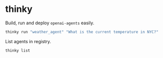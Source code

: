 # thinky

Build, run and deploy `openai-agents` easily.

```sh
thinky run "weather_agent" "What is the current temperature in NYC?"
```

List agents in registry.

```sh
thinky list
```

